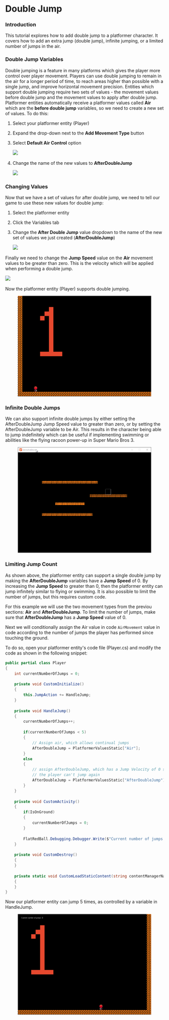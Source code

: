 # Double Jump

### Introduction

This tutorial explores how to add double jump to a platformer character. It covers how to add an extra jump (double jump), infinite jumping, or a limited number of jumps in the air.

### Double Jump Variables

Double jumping is a feature in many platforms which gives the player more control over player movement. Players can use double jumping to remain in the air for a longer period of time, to reach areas higher than possible with a single jump, and improve horizontal movement precision. Entities which support double jumping require two sets of values - the movement values before double jump and the movement values to apply after double jump. Platformer entities automatically receive a platformer values called **Air** which are the **before double jump** variables, so we need to create a new set of values. To do this:

1. Select your platformer entity (Player)
2. Expand the drop-down next to the **Add Movement Type** button
3.  Select **Default Air Control** option

    ![](<../../../.gitbook/assets/01\_06 30 57.png>)
4.  Change the name of the new values to **AfterDoubleJump**

    ![](../../../media/2021-03-img\_60578788d5cb5.png)

### Changing Values

Now that we have a set of values for after double jump, we need to tell our game to use these new values for double jump:

1. Select the platformer entity
2. Click the Variables tab
3.  Change the **After Double Jump** value dropdown to the name of the new set of values we just created (**AfterDoubleJump**)

    ![](<../../../.gitbook/assets/01\_06 36 55.png>)

Finally we need to change the **Jump Speed** value on the **Air** movement values to be greater than zero. This is the velocity which will be applied when performing a double jump.

![](<../../../.gitbook/assets/01\_06 40 55.png>)

Now the platformer entity (Player) supports double jumping.

<figure><img src="../../../.gitbook/assets/01_06 41 44.gif" alt=""><figcaption></figcaption></figure>

### Infinite Double Jumps

We can also support infinite double jumps by either setting the AfterDoubleJump Jump Speed value to greater than zero, or by setting the AfterDoubleJump variable to be Air. This results in the character being able to jump indefinitely which can be useful if implementing swimming or abilities like the flying racoon power-up in Super Mario Bros 3.

<figure><img src="../../../media/2021-03-2021_March_21_122535.gif" alt=""><figcaption></figcaption></figure>

### Limiting Jump Count

As shown above, the platformer entity can support a single double jump by making the **AfterDoubleJump** variables have a **Jump Speed** of 0. By increasing the **Jump Speed** to greater than 0, then the platformer entity can jump infinitely similar to flying or swimming. It is also possible to limit the number of jumps, but this requires custom code.

For this example we will use the two movement types from the previou sections: **Air** and **AfterDoubleJump**. To limit the number of jumps, make sure that **AfterDoubleJump** has a **Jump Speed** value of 0.

Next we will conditionally assign the Air value in code `AirMovement` value in code according to the number of jumps the player has performed since touching the ground.

To do so, open your platformer entity's code file (Player.cs) and modify the code as shown in the following snippet:

```csharp
public partial class Player
{
    int currentNumberOfJumps = 0;

    private void CustomInitialize()
    {
        this.JumpAction += HandleJump;
    }

    private void HandleJump()
    {
        currentNumberOfJumps++;

        if(currentNumberOfJumps < 5)
        {
            // Assign air, which allows continual jumps
            AfterDoubleJump = PlatformerValuesStatic["Air"];
        }
        else
        {
            // assign AfterDoubleJump, which has a Jump Velocity of 0 so 
            // the player can't jump again
            AfterDoubleJump = PlatformerValuesStatic["AfterDoubleJump"];
        }
    }

    private void CustomActivity()
    {
        if(IsOnGround)
        {
            currentNumberOfJumps = 0;
        }

        FlatRedBall.Debugging.Debugger.Write($"Current number of jumps: {currentNumberOfJumps}");
    }

    private void CustomDestroy()
    {
    }

    private static void CustomLoadStaticContent(string contentManagerName)
    {
    }
}

```

Now our platformer entity can jump 5 times, as controlled by a variable in HandleJump.

<figure><img src="../../../.gitbook/assets/01_07 19 33.gif" alt=""><figcaption></figcaption></figure>
